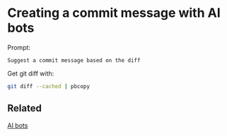 # Creating a commit message with AI bots

Prompt:

```
Suggest a commit message based on the diff
```

Get git diff with:

```sh
git diff --cached | pbcopy
```

## Related

[AI bots](ai-bots.md)